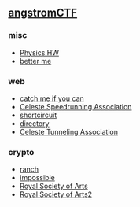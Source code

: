 

## [angstromCTF](https://angstromctf.com/)

### misc

- [Physics HW]()
- [better me]()


### web

- [catch me if you can]()
- [Celeste Speedrunning Association]()
- [shortcircuit]()
- [directory]()
- [Celeste Tunneling Association]()
 

### crypto

- [ranch](https://github.com/Hed6eH0g/ctf/blob/main/2023/angstromctf/crypto/ranch/README.md)
- [impossible](https://github.com/Hed6eH0g/ctf/blob/main/2023/angstromctf/crypto/impossible/README.md)
- [Royal Society of Arts](https://github.com/Hed6eH0g/ctf/blob/main/2023/angstromctf/crypto/royal%20society%20of%20arts/README.md)
- [Royal Society of Arts2](https://github.com/Hed6eH0g/ctf/blob/main/2023/angstromctf/crypto/royal%20society%20of%20arts%202/README.md)
